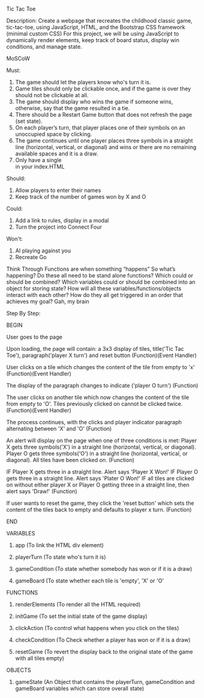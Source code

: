 Tic Tac Toe

Description: 
Create a webpage that recreates the childhood classic game, tic-tac-toe, using JavaScript, HTML, and the Bootstrap CSS framework (minimal custom CSS)
For this project, we will be using JavaScript to dynamically render elements, keep track of board status, display win conditions, and manage state.

MoSCoW

Must: 
1. The game should let the players know who's turn it is.
2. Game tiles should only be clickable once, and if the game is over they should not be clickable at all.
3. The game should display who wins the game if someone wins, otherwise, say that the game resulted in a tie.
4. There should be a Restart Game button that does not refresh the page (set state).
5. On each player’s turn, that player places one of their symbols on an unoccupied space by clicking.
6. The game continues until one player places three symbols in a straight line (horizontal, vertical, or diagonal) and wins or there are no remaining available spaces and it is a draw.
7. Only have a single <div id="app"></div> in your index.HTML 

Should: 
1. Allow players to enter their names
2. Keep track of the number of games won by X and O

Could: 
1. Add a link to rules, display in a modal
2. Turn the project into Connect Four

Won't: 
1. AI playing against you 
2. Recreate Go

Think Through
Functions are when something “happens” So what’s happening?
Do these all need to be stand alone functions? Which could or should be combined? 
Which variables could or should be combined into an object for storing state? 
How will all these variables/functions/objects interact with each other? 
How do they all get triggered in an order that achieves my goal?
Gah, my brain

Step By Step:

BEGIN

User goes to the page

Upon loading, the page will contain: a 3x3 display of tiles, title('Tic Tac Toe'), paragraph('player X turn') and reset button
(Function)(Event Handler)

User clicks on a tile which changes the content of the tile from empty to 'x'
(Function)(Event Handler) 

The display of the paragraph changes to indicate ('player O turn')
(Function) 

The user clicks on another tile which now changes the content of the tile from empty to 'O'. Tiles previously clicked on cannot be clicked twice. 
(Function)(Event Handler)

The process continues, with the clicks and player indicator paragraph alternating between 'X' and 'O'
(Function)

An alert will display on the page when one of three conditions is met: 
Player X gets three symbols('X') in a straight line (horizontal, vertical, or diagonal). 
Player O gets three symbols('O') in a straight line (horizontal, vertical, or diagonal). 
All tiles have been clicked on. 
(Function) 

IF Player X gets three in a straight line. Alert says 'Player X Won!' 
IF Player O gets three in a straight line. Alert says 'Plater O Won!'
IF all tiles are clicked on without either player X or Player O getting three in a straight line, then alert says 'Draw!'
(Function)

If user wants to reset the game, they click the 'reset button' which sets the content of the tiles back to empty and defaults to player x turn. 
(Function)

END

VARIABLES
1. app (To link the HTML div element) 

2. playerTurn (To state who's turn it is)

3. gameCondition (To state whether somebody has won or if it is a draw) 

4. gameBoard (To state whether each tile is 'empty', 'X' or 'O'

FUNCTIONS
1. renderElements (To render all the HTML required) 

2. initGame (To set the initial state of the game display) 

3. clickAction (To control what happens when you click on the tiles) 

4. checkCondition (To Check whether a player has won or if it is a draw) 

5. resetGame (To revert the display back to the original state of the game with all tiles empty) 

OBJECTS
1. gameState (An Object that contains the playerTurn, gameCondition and gameBoard variables which can store overall state) 

